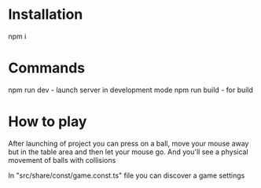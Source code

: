 # Installation

npm i

# Commands

npm run dev - launch server in development mode
npm run build - for build

# How to play

After launching of project you can press on a ball, move your mouse away but in the table area and then let your mouse go.
And you'll see a physical movement of balls with collisions

In "src/share/const/game.const.ts" file you can discover a game settings
